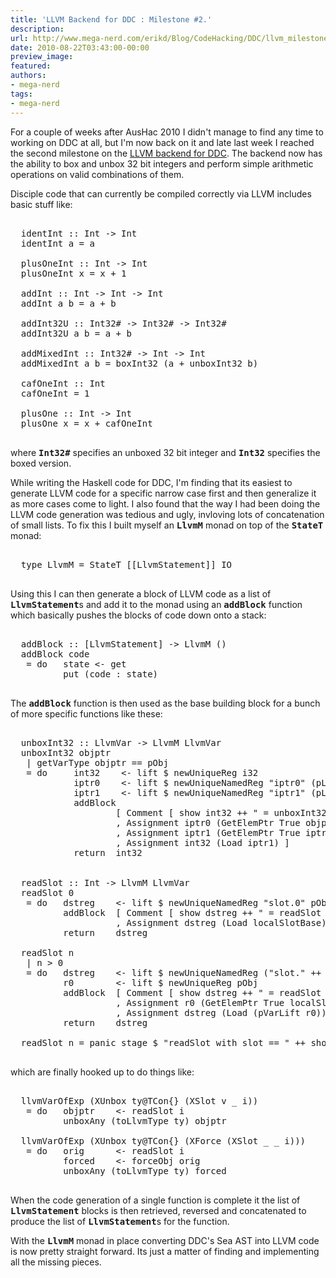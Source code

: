 ```yaml
---
title: 'LLVM Backend for DDC : Milestone #2.'
description:
url: http://www.mega-nerd.com/erikd/Blog/CodeHacking/DDC/llvm_milestone2.html
date: 2010-08-22T03:43:00-00:00
preview_image:
featured:
authors:
- mega-nerd
tags:
- mega-nerd
---
```




<p>
For a couple of weeks after AusHac 2010 I didn't manage to find any time to
working on DDC at all, but I'm now back on it and late last week I  reached the
second milestone on the
	<a href="http://www.mega-nerd.com/erikd/Blog/CodeHacking/DDC/llvm_backend.html">
	LLVM backend for DDC</a>.
The backend now has the ability to box and unbox 32 bit integers and perform
simple arithmetic operations on valid combinations of them.
</p>

<p>
Disciple code that can currently be compiled correctly via LLVM includes basic
stuff like:
</p>

<pre class="code">

  identInt :: Int -&gt; Int
  identInt a = a

  plusOneInt :: Int -&gt; Int
  plusOneInt x = x + 1

  addInt :: Int -&gt; Int -&gt; Int
  addInt a b = a + b

  addInt32U :: Int32# -&gt; Int32# -&gt; Int32#
  addInt32U a b = a + b

  addMixedInt :: Int32# -&gt; Int -&gt; Int
  addMixedInt a b = boxInt32 (a + unboxInt32 b)

  cafOneInt :: Int
  cafOneInt = 1

  plusOne :: Int -&gt; Int
  plusOne x = x + cafOneInt

</pre>

<p>
where <b><tt>Int32#</tt></b> specifies an unboxed 32 bit integer and
<b><tt>Int32</tt></b> specifies the boxed version.
</p>

<p>
While writing the Haskell code for DDC, I'm finding that its easiest to generate
LLVM code for a specific narrow case first and then generalize it as more cases
come to light.
I also found that the way I had been doing the LLVM code generation was tedious
and ugly, invloving lots of concatenation of small lists.
To fix this I built myself an <b><tt>LlvmM</tt></b> monad on top of the
<b><tt>StateT</tt></b> monad:
</p>

<pre class="code">

  type LlvmM = StateT [[LlvmStatement]] IO

</pre>

<p>
Using this I can then generate a block of LLVM code as a list of
<b><tt>LlvmStatement</tt></b>s and add it to the monad using an
<b><tt>addBlock</tt></b> function which basically pushes the blocks of code
down onto a stack:
</p>

<pre class="code">

  addBlock :: [LlvmStatement] -&gt; LlvmM ()
  addBlock code
   = do	  state	&lt;- get
          put (code : state)

</pre>

<p>
The <b><tt>addBlock</tt></b> function is then used as the base building block
for a bunch of more specific functions like these:
</p>

<pre class="code">

  unboxInt32 :: LlvmVar -&gt; LlvmM LlvmVar
  unboxInt32 objptr
   | getVarType objptr == pObj
   = do     int32    &lt;- lift $ newUniqueReg i32
            iptr0    &lt;- lift $ newUniqueNamedReg &quot;iptr0&quot; (pLift i32)
            iptr1    &lt;- lift $ newUniqueNamedReg &quot;iptr1&quot; (pLift i32)
            addBlock
                    [ Comment [ show int32 ++ &quot; = unboxInt32 (&quot; ++ show objptr ++ &quot;)&quot; ]
                    , Assignment iptr0 (GetElemPtr True objptr [llvmWordLitVar 0, i32LitVar 0])
                    , Assignment iptr1 (GetElemPtr True iptr0 [llvmWordLitVar 1])
                    , Assignment int32 (Load iptr1) ]
            return  int32


  readSlot :: Int -&gt; LlvmM LlvmVar
  readSlot 0
   = do   dstreg    &lt;- lift $ newUniqueNamedReg &quot;slot.0&quot; pObj
          addBlock  [ Comment [ show dstreg ++ &quot; = readSlot 0&quot; ]
                    , Assignment dstreg (Load localSlotBase) ]
          return    dstreg

  readSlot n
   | n &gt; 0
   = do   dstreg    &lt;- lift $ newUniqueNamedReg (&quot;slot.&quot; ++ show n) pObj
          r0        &lt;- lift $ newUniqueReg pObj
          addBlock  [ Comment [ show dstreg ++ &quot; = readSlot &quot; ++ show n ]
                    , Assignment r0 (GetElemPtr True localSlotBase [llvmWordLitVar n])
                    , Assignment dstreg (Load (pVarLift r0)) ]
          return    dstreg

  readSlot n = panic stage $ &quot;readSlot with slot == &quot; ++ show n

</pre>

<p>
which are finally hooked up to do things like:
</p>

<pre class="code">

  llvmVarOfExp (XUnbox ty@TCon{} (XSlot v _ i))
   = do   objptr    &lt;- readSlot i
          unboxAny (toLlvmType ty) objptr

  llvmVarOfExp (XUnbox ty@TCon{} (XForce (XSlot _ _ i)))
   = do   orig      &lt;- readSlot i
          forced    &lt;- forceObj orig
          unboxAny (toLlvmType ty) forced

</pre>

<p>
When the code generation of a single function is complete it the list of
<b><tt>LlvmStatement</tt></b> blocks is then retrieved, reversed and
concatenated to produce the list of <b><tt>LlvmStatement</tt></b>s for the
function.
</p>

<p>
With the <b><tt>LlvmM</tt></b> monad in place converting DDC's Sea AST into LLVM
code is now pretty straight forward.
Its just a matter of finding and implementing all the missing pieces.
</p>



